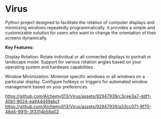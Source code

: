 # Virus
Python project designed to facilitate the rotation of computer displays and minimizing windows repeatedly programmatically. It provides a simple and customizable solution for users who want to change the orientation of their screens dynamically.

**Key Features:**

Display Rotation:
Rotate individual or all connected displays to portrait or landscape mode.
Support for various rotation angles based on your operating system and hardware capabilities.

Window Minimization:
Minimize specific windows or all windows on a particular display.
Configure hotkeys or triggers for automated window management based on your preferences.


https://github.com/Alchemy013/Virus/assets/92947939/c3cee3a7-ddf1-40b1-9024-ea944d49abcf
https://github.com/Alchemy013/Virus/assets/92947939/a33cc071-9f70-48d4-9915-3f3314b56a02

